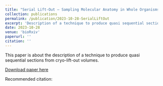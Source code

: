 ```yaml
---
title: "Serial Lift-Out – Sampling Molecular Anatomy in Whole Organisms"
collection: publications
permalink: /publication/2023-10-28-SerialLiftOut
excerpt: 'Description of a technique to produce quasi sequential sections from cryo-lift-out volumes.'
date: 2023-10-28
venue: 'bioRxiv'
paperurl: ''
citation: ''
---
```

This paper is about the description of a technique to produce quasi sequential sections from cryo-lift-out volumes.

[Download paper here](https://www.biorxiv.org/content/10.1101/2023.04.28.538734v1)

Recommended citation: 
